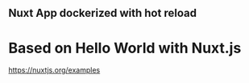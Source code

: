 ## Nuxt App dockerized with hot reload



# Based on Hello World with Nuxt.js

https://nuxtjs.org/examples

